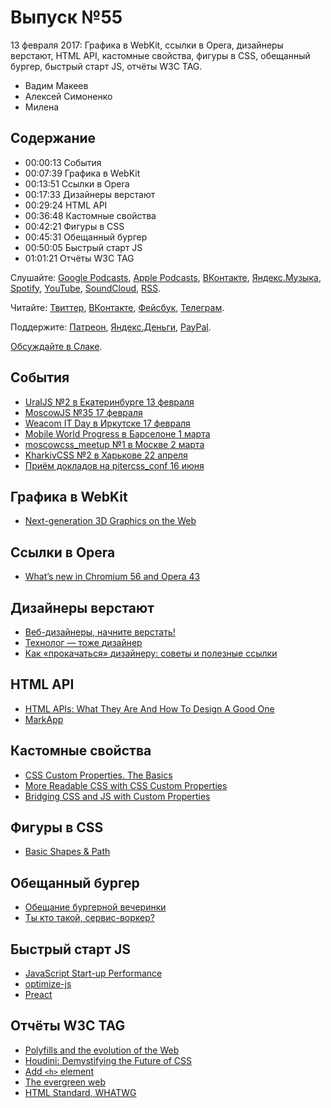 # Выпуск №55

13 февраля 2017: Графика в WebKit, ссылки в Opera, дизайнеры верстают, HTML API, кастомные свойства, фигуры в CSS, обещанный бургер, быстрый старт JS, отчёты W3C TAG.

- Вадим Макеев
- Алексей Симоненко
- Милена

## Содержание

- 00:00:13 События
- 00:07:39 Графика в WebKit
- 00:13:51 Ссылки в Opera
- 00:17:33 Дизайнеры верстают
- 00:29:24 HTML API
- 00:36:48 Кастомные свойства
- 00:42:21 Фигуры в CSS
- 00:45:31 Обещанный бургер
- 00:50:05 Быстрый старт JS
- 01:01:21 Отчёты W3C TAG

Слушайте: [Google Podcasts](https://podcasts.google.com/?feed=aHR0cHM6Ly93ZWItc3RhbmRhcmRzLnJ1L3BvZGNhc3QvZmVlZC8), [Apple Podcasts](https://itunes.apple.com/podcast/id1080500016), [ВКонтакте](https://vk.com/podcasts-32017543), [Яндекс.Музыка](https://music.yandex.ru/album/6245956), [Spotify](https://open.spotify.com/show/3rzAcADjpBpXt73L0epTjV), [YouTube](https://www.youtube.com/playlist?list=PLMBnwIwFEFHcwuevhsNXkFTcadeX5R1Go), [SoundCloud](https://soundcloud.com/web-standards), [RSS](https://web-standards.ru/podcast/feed/).

Читайте: [Твиттер](https://twitter.com/webstandards_ru), [ВКонтакте](https://vk.com/webstandards_ru), [Фейсбук](https://www.facebook.com/webstandardsru), [Телеграм](https://t.me/webstandards_ru).

Поддержите: [Патреон](https://www.patreon.com/webstandards_ru), [Яндекс.Деньги](https://money.yandex.ru/to/41001119329753), [PayPal](https://www.paypal.me/pepelsbey).

[Обсуждайте в Слаке](http://slack.web-standards.ru/).

## События

- [UralJS №2 в Екатеринбурге 13 февраля](https://uraljs.timepad.ru/event/442524/)
- [MoscowJS №35 17 февраля](http://moscowjs.ru/event/moscowjs-35)
- [Weacom IT Day в Иркутске 17 февраля](https://www.facebook.com/events/1867578290185891/permalink/1870311639912556/)
- [Mobile World Progress в Барселоне 1 марта](https://medium.com/p/a1d7ccf71cb4)
- [moscowcss_meetup №1 в Москве 2 марта](https://moscowcss.timepad.ru/event/443474/)
- [KharkivCSS №2 в Харькове 22 апреля](http://kharkivcss.org/)
- [Приём докладов на pitercss_conf 16 июня](https://pitercss.com/)

## Графика в WebKit

- [Next-generation 3D Graphics on the Web](https://webkit.org/blog/7380/next-generation-3d-graphics-on-the-web/)

## Ссылки в Opera

- [What’s new in Chromium 56 and Opera 43](https://dev.opera.com/blog/opera-43/)

## Дизайнеры верстают

- [Веб-дизайнеры, начните верстать!](https://medium.com/p/c44fa28b6ad9)
- [Технолог — тоже дизайнер](https://events.yandex.ru/lib/talks/460/)
- [Как «прокачаться» дизайнеру: советы и полезные ссылки](https://habr.ru/p/321498/)

## HTML API

- [HTML APIs: What They Are And How To Design A Good One](https://www.smashingmagazine.com/2017/02/designing-html-apis/)
- [MarkApp](http://markapp.io/)

## Кастомные свойства

- [CSS Custom Properties. The Basics](https://sgom.es/posts/2017-01-27-css-custom-properties-the-basics/)
- [More Readable CSS with CSS Custom Properties](https://sgom.es/posts/2017-02-03-more-readable-css-with-css-custom-properties/)
- [Bridging CSS and JS with Custom Properties](https://sgom.es/posts/2017-02-10-bridging-css-and-js-with-custom-properties/)

## Фигуры в CSS

- [Basic Shapes & Path](https://css-tricks.com/basic-shapes-path-never-twain-shall-meet/)

## Обещанный бургер

- [Обещание бургерной вечеринки](https://medium.com/p/b0ed209809ab)
- [Ты кто такой, сервис-воркер?](https://medium.com/p/9bce3b1201b6)

## Быстрый старт JS

- [JavaScript Start-up Performance](https://medium.com/p/69200f43b201)
- [optimize-js](https://github.com/nolanlawson/optimize-js)
- [Preact](https://preactjs.com/)

## Отчёты W3C TAG

- [Polyfills and the evolution of the Web](https://w3ctag.github.io/polyfills/)
- [Houdini: Demystifying the Future of CSS](https://youtu.be/sE3ttkP15f8)
- [Add `<h>` element](https://github.com/w3c/html/issues/774)
- [The evergreen web](https://w3ctag.github.io/evergreen-web/)
- [HTML Standard, WHATWG](https://html.spec.whatwg.org/multipage/)
